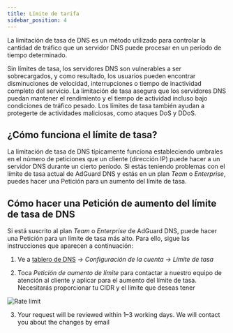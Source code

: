 ```yaml
---
title: Límite de tarifa
sidebar_position: 4
---
```


La limitación de tasa de DNS es un método utilizado para controlar la cantidad de tráfico que un servidor DNS puede procesar en un período de tiempo determinado.

Sin límites de tasa, los servidores DNS son vulnerables a ser sobrecargados, y como resultado, los usuarios pueden encontrar disminuciones de velocidad, interrupciones o tiempo de inactividad completo del servicio. La limitación de tasa asegura que los servidores DNS puedan mantener el rendimiento y el tiempo de actividad incluso bajo condiciones de tráfico pesado. Los límites de tasa también ayudan a protegerte de actividades maliciosas, como ataques DoS y DDoS.

## ¿Cómo funciona el límite de tasa?

La limitación de tasa de DNS típicamente funciona estableciendo umbrales en el número de peticiones que un cliente (dirección IP) puede hacer a un servidor DNS durante un cierto período. Si estás teniendo problemas con el límite de tasa actual de AdGuard DNS y estás en un plan _Team_ o _Enterprise_, puedes hacer una Petición para un aumento del límite de tasa.

## Cómo hacer una Petición de aumento del límite de tasa de DNS

Si está suscrito al plan _Team_ o _Enterprise_ de AdGuard DNS, puede hacer una Petición para un límite de tasa más alto. Para ello, sigue las instrucciones que aparecen a continuación:

1. Ve a [tablero de DNS](https://adguard-dns.io/dashboard/) → _Configuración de la cuenta_ → _Límite de tasa_

2. Toca _Petición de aumento de límite_ para contactar a nuestro equipo de atención al cliente y aplicar para el aumento del límite de tasa. Necesitarás proporcionar tu CIDR y el límite que deseas tener

 ![Rate limit](https://cdn.adtidy.org/content/kb/dns/private/rate_limit.png)

3. Your request will be reviewed within 1–3 working days. We will contact you about the changes by email

